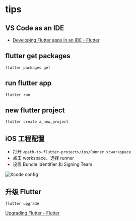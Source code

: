# tips

## VS Code as an IDE

- [Developing Flutter apps in an IDE - Flutter](https://flutter.io/using-ide-vscode/)

## flutter get packages

```shell
flutter packages get
```

## run flutter app

```shell
flutter run
```

## new flutter project

```shell
flutter create a_new_project
```

## iOS 工程配置

- 打开 `<path-to-flutter-project>/ios/Runner.xcworkspace`
- 点击 workspace、选择 runner
- 设置 Bundle Identifier 和 Signing Team

![Xcode config](https://qn.cdn.cliiip.com/imgs/u/fe3a86f3-6317-47f6-9426-f6882f86cfa9.png)

## 升级 Flutter

```shell
flutter upgrade
```

[Upgrading Flutter - Flutter](https://flutter.io/upgrading/)
